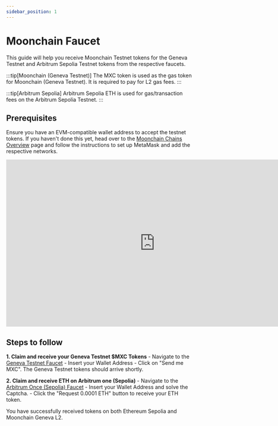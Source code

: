 ```yaml
---
sidebar_position: 1
---
```


# Moonchain Faucet

This guide will help you receive Moonchain Testnet tokens for the Geneva Testnet and Arbitrum Sepolia Testnet tokens from the respective faucets.

:::tip[Moonchain (Geneva Testnet)]
The MXC token is used as the gas token for Moonchain (Geneva Testnet). It is required to pay for L2 gas fees.
:::

:::tip[Arbitrum Sepolia]
Arbitrum Sepolia ETH is used for gas/transaction fees on the Arbitrum Sepolia Testnet.
:::

## Prerequisites

Ensure you have an EVM-compatible wallet address to accept the testnet tokens. If you haven't done this yet, head over to the [Moonchain Chains Overview](/docs/Moonchain-Design/Chains-and-Testnets) page and follow the instructions to set up MetaMask and add the respective networks.

<iframe 
    width="800" height="450" src="https://www.youtube.com/embed/071DqMsLmTA" 
    title="YouTube video player" frameborder="0" 
    allow="accelerometer; autoplay; clipboard-write; encrypted-media; gyroscope; picture-in-picture; web-share" 
    allowFullScreen>
</iframe>

## Steps to follow

**1. Claim and receive your Geneva Testnet $MXC Tokens**
    - Navigate to the [Geneva Testnet Faucet](https://geneva-faucet.moonchain.com/)
    - Insert your Wallet Address
    - Click on "Send me MXC". The Geneva Testnet tokens should arrive shortly.

**2. Claim and receive ETH on Arbitrum one (Sepolia)**
    - Navigate to the [Arbitrum Once (Sepolia) Faucet](https://faucet.triangleplatform.com/arbitrum/sepolia)
    - Insert your Wallet Address and solve the Captcha.
    - Click the "Request 0.0001 ETH" button to receive your ETH token.

You have successfully received tokens on both Ethereum Sepolia and Moonchain Geneva L2.